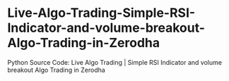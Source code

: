 # Live-Algo-Trading-Simple-RSI-Indicator-and-volume-breakout-Algo-Trading-in-Zerodha
Python Source Code: Live Algo Trading | Simple RSI Indicator and volume breakout Algo Trading in Zerodha
